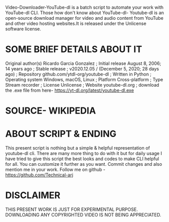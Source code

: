 Video-Downloader-YouTube-dl is a batch script to automate your work with YouTube-dl CLI.
Those how don't know about YouTube-dl-
                                      Youtube-dl is an open-source download manager for video and audio content from YouTube and other video hosting websites.It is released under the Unlicense software license.
                                      
SOME BRIEF DETAILS ABOUT IT
============================

Original author(s)	Ricardo Garcia Gonzalez ;
Initial release	August 8, 2006; 14 years ago ;
Stable release ;
v2020.12.05 / (December 5, 2020; 28 days ago) ;
Repository	github.com/ytdl-org/youtube-dl ;
Written in	Python ;
Operating system	Windows, macOS, Linux ;
Platform	Cross-platform ;
Type	Stream recorder ;
License	Unlicense ;
Website	youtube-dl.org ;
download the .exe file from here- https://yt-dl.org/latest/youtube-dl.exe

SOURCE- WIKIPEDIA
=================

ABOUT SCRIPT & ENDING
=====================
This present script is nothing but a simple & helpful representation of youtube-dl cli. There are many more thing to do with it but for daily usage I have tried to give this script the best looks and codes to make CLI helpful for all.
You can customize it further as you want. Commit changes and also mention me in your work.
Follow me on github - https://github.com/Technical-arj

DISCLAIMER
===========
THIS PRESENT WORK IS JUST FOR EXPERIMENTAL PURPOSE. DOWNLOADING ANY COPYRIGHTED VIDEO IS NOT BEING APPRECIATED.
